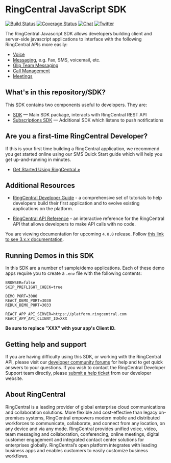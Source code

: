 # RingCentral JavaScript SDK

[![Build Status](https://github.com/ringcentral/ringcentral-js/workflows/CI%20Pipeline/badge.svg?branch=master)](https://github.com/ringcentral/ringcentral-js/actions)
[![Coverage Status](https://coveralls.io/repos/github/ringcentral/ringcentral-js/badge.svg?branch=master)](https://coveralls.io/github/ringcentral/ringcentral-js)
[![Chat](https://img.shields.io/badge/chat-on%20glip-orange.svg)](https://ringcentral.github.io/join-ringcentral/)
[![Twitter](https://img.shields.io/twitter/follow/ringcentraldevs.svg?style=social&label=follow)](https://twitter.com/RingCentralDevs)

The RingCentral Javascript SDK allows developers building client and server-side javascript applications to interface with the following RingCentral APIs more easily:

-   [Voice](https://developer.ringcentral.com/api-products/voice)
-   [Messaging](https://developer.ringcentral.com/api-products/sms), e.g. Fax, SMS, voicemail, etc.
-   [Glip Team Messaging](https://developer.ringcentral.com/api-products/team-messaging)
-   [Call Management](https://developer.ringcentral.com/api-products/configuration)
-   [Meetings](https://developers.ringcentral.com/api-products/meetings)

## What's in this repository/SDK?

This SDK contains two components useful to developers. They are:

-   [SDK](sdk) &mdash; Main SDK package, interacts with RingCentral REST API
-   [Subscriptions SDK](subscriptions) &mdash; Additional SDK which listens to push notifications

## Are you a first-time RingCentral Developer?

If this is your first time building a RingCentral application, we recommend you get started online using our SMS Quick Start guide which will help you get up-and-running in minutes.

-   [Get Started Using RingCentral &raquo;](https://developers.ringcentral.com/guide/sms/quick-start)

## Additional Resources

-   [RingCentral Developer Guide](https://developer.ringcentral.com/api-reference) - a comprehensive set of tutorials to help developers build their first application and to evolve existing applications on the platform.

-   [RingCentral API Reference](https://developer.ringcentral.com/api-reference) - an interactive reference for the RingCentral API that allows developers to make API calls with no code.

You are viewing documentation for upcoming `4.0.0` release. Follow [this link to see 3.x.x documentation](https://github.com/ringcentral/ringcentral-js/tree/v3).

## Running Demos in this SDK

In this SDK are a number of sample/demo applications. Each of these demo apps require you to create a `.env` file with the following contents:

```
BROWSER=false
SKIP_PREFLIGHT_CHECK=true

DEMO_PORT=3000
REACT_DEMO_PORT=3030
REDUX_DEMO_PORT=3033

REACT_APP_API_SERVER=https://platform.ringcentral.com
REACT_APP_API_CLIENT_ID=XXX
```

**Be sure to replace "XXX" with your app's Client ID.**

## Getting help and support

If you are having difficulty using this SDK, or working with the RingCentral API, please visit our [developer community forums](https://community.ringcentral.com/spaces/144/) for help and to get quick answers to your questions. If you wish to contact the RingCentral Developer Support team directly, please [submit a help ticket](https://developers.ringcentral.com/support/create-case) from our developer website.

## About RingCentral

RingCentral is a leading provider of global enterprise cloud communications and collaboration solutions. More flexible and cost-effective than legacy on-premises systems, RingCentral empowers modern mobile and distributed workforces to communicate, collaborate, and connect from any location, on any device and via any mode. RingCentral provides unified voice, video, team messaging and collaboration, conferencing, online meetings, digital customer engagement and integrated contact center solutions for enterprises globally. RingCentral’s open platform integrates with leading business apps and enables customers to easily customize business workflows.
